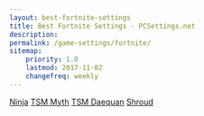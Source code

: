 ```yaml
---
layout: best-fortnite-settings
title: Best Fortnite Settings - PCSettings.net
description:
permalink: /game-settings/fortnite/
sitemap:
    priority: 1.0
    lastmod: 2017-11-02
    changefreq: weekly
---
```


<div class="menu-container">
    <div class="button-container">
       <a href="ninja" class="button special big">Ninja</a>
       <a href="tsm-myth" class="button special big">TSM Myth</a>
       <a href="tsm-daequan" class="button special big">TSM Daequan</a>
       <a href="shroud" class="button special big">Shroud</a>
       <!-- <a href="#" class="button special big">Hamlinz</a>
       <a href="#" class="button special big">BigTymer</a> -->
    </div>
</div>